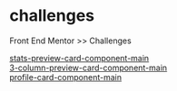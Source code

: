 # challenges
 Front End Mentor >> Challenges

<a href="https://neto-feitosa.github.io/challenges/stats-preview-card-component-main/" target="_blank">stats-preview-card-component-main</a>
<br>
<a href="https://neto-feitosa.github.io/challenges/3-column-preview-card-component-main/" target="_blank">3-column-preview-card-component-main</a>
<br>
<a href="https://neto-feitosa.github.io/challenges/profile-card-component-main/" target="_blank">profile-card-component-main</a>
